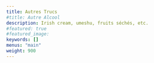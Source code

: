 ```yaml
---
title: Autres Trucs
#title: Autre Alcool
description: Irish cream, umeshu, fruits séchés, etc.
#featured: true
#featured_image: 
keywords: []
menus: "main"
weight: 900
---
```

